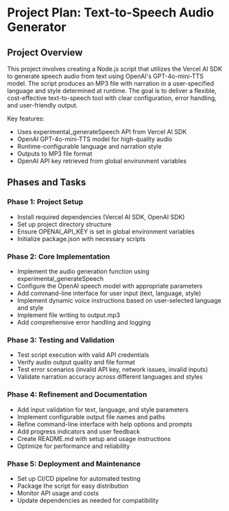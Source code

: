 # Project Plan: Text-to-Speech Audio Generator

## Project Overview

This project involves creating a Node.js script that utilizes the Vercel AI SDK to generate speech audio from text using OpenAI's GPT-4o-mini-TTS model. The script produces an MP3 file with narration in a user-specified language and style determined at runtime. The goal is to deliver a flexible, cost-effective text-to-speech tool with clear configuration, error handling, and user-friendly output.

Key features:
- Uses experimental_generateSpeech API from Vercel AI SDK
- OpenAI GPT-4o-mini-TTS model for high-quality audio
- Runtime-configurable language and narration style
- Outputs to MP3 file format
- OpenAI API key retrieved from global environment variables

## Phases and Tasks

### Phase 1: Project Setup
- Install required dependencies (Vercel AI SDK, OpenAI SDK)
- Set up project directory structure
- Ensure OPENAI_API_KEY is set in global environment variables
- Initialize package.json with necessary scripts

### Phase 2: Core Implementation
- Implement the audio generation function using experimental_generateSpeech
- Configure the OpenAI speech model with appropriate parameters
- Add command-line interface for user input (text, language, style)
- Implement dynamic voice instructions based on user-selected language and style
- Implement file writing to output.mp3
- Add comprehensive error handling and logging

### Phase 3: Testing and Validation
- Test script execution with valid API credentials
- Verify audio output quality and file format
- Test error scenarios (invalid API key, network issues, invalid inputs)
- Validate narration accuracy across different languages and styles

### Phase 4: Refinement and Documentation
- Add input validation for text, language, and style parameters
- Implement configurable output file names and paths
- Refine command-line interface with help options and prompts
- Add progress indicators and user feedback
- Create README.md with setup and usage instructions
- Optimize for performance and reliability

### Phase 5: Deployment and Maintenance
- Set up CI/CD pipeline for automated testing
- Package the script for easy distribution
- Monitor API usage and costs
- Update dependencies as needed for compatibility
